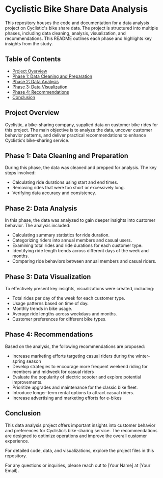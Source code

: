 # Cyclistic Bike Share Data Analysis
This repository houses the code and documentation for a data analysis project on Cyclistic's bike share data. The project is structured into multiple phases, including data cleaning, analysis, visualization, and recommendations. This README outlines each phase and highlights key insights from the study.

## Table of Contents

- [Project Overview](#project-overview)
- [Phase 1: Data Cleaning and Preparation](#phase-1-data-cleaning-and-preparation)
- [Phase 2: Data Analysis](#phase-2-data-analysis)
- [Phase 3: Data Visualization](#phase-3-data-visualization)
- [Phase 4: Recommendations](#phase-4-recommendations)
- [Conclusion](#conclusion)

## Project Overview
Cyclistic, a bike-sharing company, supplied data on customer bike rides for this project. The main objective is to analyze the data, uncover customer behavior patterns, and deliver practical recommendations to enhance Cyclistic’s bike-sharing service.

## Phase 1: Data Cleaning and Preparation

During this phase, the data was cleaned and prepped for analysis. The key steps involved:
- Calculating ride durations using start and end times.
- Removing rides that were too short or excessively long.
- Verifying data accuracy and consistency.
  
 ## Phase 2: Data Analysis

In this phase, the data was analyzed to gain deeper insights into customer behavior. The analysis included:

- Calculating summary statistics for ride duration.
- Categorizing riders into annual members and casual users.
- Examining total rides and ride durations for each customer type.
- Identifying ride length trends across different days of the week and months.
- Comparing ride behaviors between annual members and casual riders.

## Phase 3: Data Visualization

To effectively present key insights, visualizations were created, including:

- Total rides per day of the week for each customer type.
- Usage patterns based on time of day.
- Monthly trends in bike usage.
- Average ride lengths across weekdays and months.
- Customer preferences for different bike types.

## Phase 4: Recommendations

Based on the analysis, the following recommendations are proposed:

- Increase marketing efforts targeting casual riders during the winter-spring season
- Develop strategies to encourage more frequent weekend riding for members and midweek for casual riders
- Evaluate the popularity of electric scooter and explore potential improvements.
- Prioritize upgrades and maintenance for the classic bike fleet.
- Introduce longer-term rental options to attract casual riders.
- Increase advertising and marketing efforts for e-bikes

## Conclusion
This data analysis project offers important insights into customer behavior and preferences for Cyclistic’s bike-sharing service. The recommendations are designed to optimize operations and improve the overall customer experience.

For detailed code, data, and visualizations, explore the project files in this repository.

For any questions or inquiries, please reach out to [Your Name] at [Your Email].


